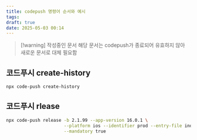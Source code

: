 ```yaml
---
title: codepush 명령어 순서와 예시
tags: 
draft: true
date: 2025-05-03 00:14
---
```

> [!warning] 작성중인 문서
> 해당 문서는 codepush가 종료되어 유효하지 않아 새로운 문서로 대체 필요함 



## 코드푸시 create-history

```zsh
npx code-push create-history
```

## 코드푸시 rlease

```zsh
npx code-push release -b 2.1.99 --app-version 16.0.1 \
                      --platform ios --identifier prod --entry-file index.js \
                      --mandatory true

```

